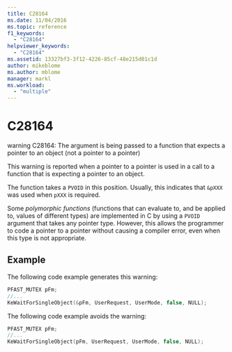 ```yaml
---
title: C28164
ms.date: 11/04/2016
ms.topic: reference
f1_keywords:
  - "C28164"
helpviewer_keywords:
  - "C28164"
ms.assetid: 13327bf3-3f12-4226-85cf-48e215d01c1d
author: mikeblome
ms.author: mblome
manager: markl
ms.workload:
  - "multiple"
---
```

# C28164
warning C28164: The argument is being passed to a function that expects a pointer to an object (not a pointer to a pointer)

 This warning is reported when a pointer to a pointer is used in a call to a function that is expecting a pointer to an object.

 The function takes a `PVOID` in this position. Usually, this indicates that `&pXXX` was used when `pXXX` is required.

 Some *polymorphic functions* (functions that can evaluate to, and be applied to, values of different types) are implemented in C by using a `PVOID` argument that takes any pointer type. However, this allows the programmer to code a pointer to a pointer without causing a compiler error, even when this type is not appropriate.

## Example
 The following code example generates this warning:

```cpp
PFAST_MUTEX pFm;
//...
KeWaitForSingleObject(&pFm, UserRequest, UserMode, false, NULL);
```

 The following code example avoids the warning:

```cpp
PFAST_MUTEX pFm;
//...
KeWaitForSingleObject(pFm, UserRequest, UserMode, false, NULL);
```
